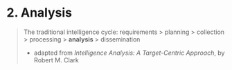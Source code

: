 # 2. Analysis

> The traditional intelligence cycle:
> requirements > planning > collection > processing > **analysis** > dissemination
> - adapted from *Intelligence Analysis: A Target-Centric Approach*, by Robert M. Clark
